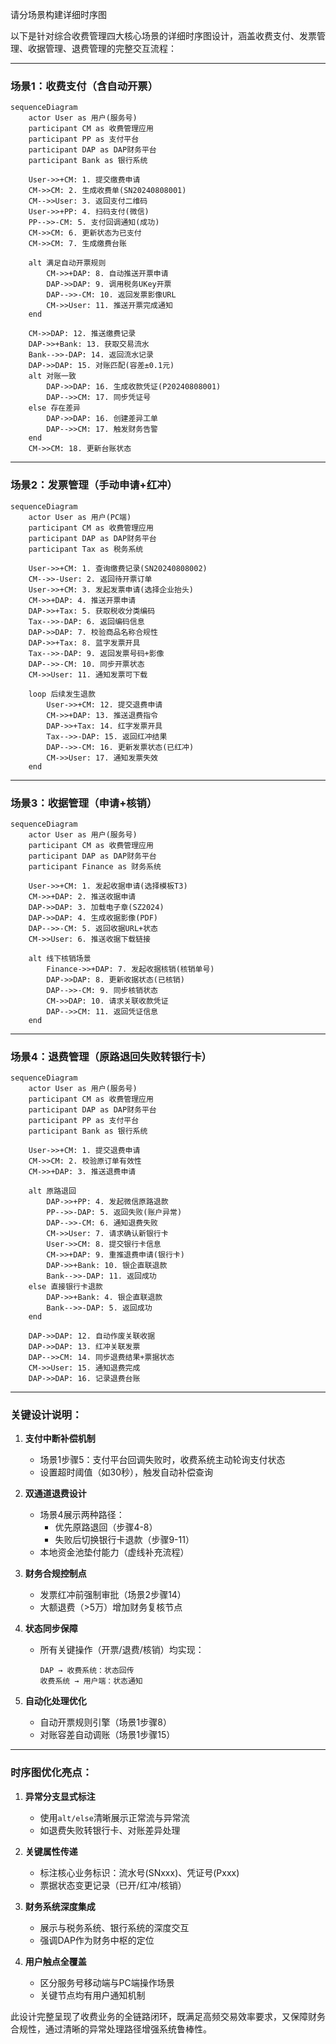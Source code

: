 请分场景构建详细时序图

以下是针对综合收费管理四大核心场景的详细时序图设计，涵盖收费支付、发票管理、收据管理、退费管理的完整交互流程：

---

### 场景1：收费支付（含自动开票）
```mermaid
sequenceDiagram
    actor User as 用户(服务号)
    participant CM as 收费管理应用
    participant PP as 支付平台
    participant DAP as DAP财务平台
    participant Bank as 银行系统
    
    User->>+CM: 1. 提交缴费申请
    CM->>CM: 2. 生成收费单(SN20240808001)
    CM-->>User: 3. 返回支付二维码
    User->>+PP: 4. 扫码支付(微信)
    PP-->>-CM: 5. 支付回调通知(成功)
    CM->>CM: 6. 更新状态为已支付
    CM->>CM: 7. 生成缴费台账
    
    alt 满足自动开票规则
        CM->>+DAP: 8. 自动推送开票申请
        DAP->>DAP: 9. 调用税务UKey开票
        DAP-->>-CM: 10. 返回发票影像URL
        CM->>User: 11. 推送开票完成通知
    end
    
    CM->>DAP: 12. 推送缴费记录
    DAP->>+Bank: 13. 获取交易流水
    Bank-->>-DAP: 14. 返回流水记录
    DAP->>DAP: 15. 对账匹配(容差±0.1元)
    alt 对账一致
        DAP->>DAP: 16. 生成收款凭证(P20240808001)
        DAP-->>CM: 17. 同步凭证号
    else 存在差异
        DAP->>DAP: 16. 创建差异工单
        DAP-->>CM: 17. 触发财务告警
    end
    CM->>CM: 18. 更新台账状态
```

---

### 场景2：发票管理（手动申请+红冲）
```mermaid
sequenceDiagram
    actor User as 用户(PC端)
    participant CM as 收费管理应用
    participant DAP as DAP财务平台
    participant Tax as 税务系统
    
    User->>+CM: 1. 查询缴费记录(SN20240808002)
    CM-->>-User: 2. 返回待开票订单
    User->>+CM: 3. 发起发票申请(选择企业抬头)
    CM->>+DAP: 4. 推送开票申请
    DAP->>+Tax: 5. 获取税收分类编码
    Tax-->>-DAP: 6. 返回编码信息
    DAP->>DAP: 7. 校验商品名称合规性
    DAP->>+Tax: 8. 蓝字发票开具
    Tax-->>-DAP: 9. 返回发票号码+影像
    DAP-->>-CM: 10. 同步开票状态
    CM->>User: 11. 通知发票可下载
    
    loop 后续发生退款
        User->>+CM: 12. 提交退费申请
        CM->>+DAP: 13. 推送退费指令
        DAP->>+Tax: 14. 红字发票开具
        Tax-->>-DAP: 15. 返回红冲结果
        DAP-->>-CM: 16. 更新发票状态(已红冲)
        CM->>User: 17. 通知发票失效
    end
```

---

### 场景3：收据管理（申请+核销）
```mermaid
sequenceDiagram
    actor User as 用户(服务号)
    participant CM as 收费管理应用
    participant DAP as DAP财务平台
    participant Finance as 财务系统
    
    User->>+CM: 1. 发起收据申请(选择模板T3)
    CM->>+DAP: 2. 推送收据申请
    DAP->>DAP: 3. 加载电子章(SZ2024)
    DAP->>DAP: 4. 生成收据影像(PDF)
    DAP-->>-CM: 5. 返回收据URL+状态
    CM->>User: 6. 推送收据下载链接
    
    alt 线下核销场景
        Finance->>+DAP: 7. 发起收据核销(核销单号)
        DAP->>DAP: 8. 更新收据状态(已核销)
        DAP-->>-CM: 9. 同步核销状态
        CM->>DAP: 10. 请求关联收款凭证
        DAP-->>CM: 11. 返回凭证信息
    end
```

---

### 场景4：退费管理（原路退回失败转银行卡）
```mermaid
sequenceDiagram
    actor User as 用户(服务号)
    participant CM as 收费管理应用
    participant DAP as DAP财务平台
    participant PP as 支付平台
    participant Bank as 银行系统
    
    User->>+CM: 1. 提交退费申请
    CM->>CM: 2. 校验原订单有效性
    CM->>+DAP: 3. 推送退费申请
    
    alt 原路退回
        DAP->>+PP: 4. 发起微信原路退款
        PP-->>-DAP: 5. 返回失败(账户异常)
        DAP-->>-CM: 6. 通知退费失败
        CM->>User: 7. 请求确认新银行卡
        User->>CM: 8. 提交银行卡信息
        CM->>+DAP: 9. 重推退费申请(银行卡)
        DAP->>+Bank: 10. 银企直联退款
        Bank-->>-DAP: 11. 返回成功
    else 直接银行卡退款
        DAP->>+Bank: 4. 银企直联退款
        Bank-->>-DAP: 5. 返回成功
    end
    
    DAP->>DAP: 12. 自动作废关联收据
    DAP->>DAP: 13. 红冲关联发票
    DAP-->>CM: 14. 同步退费结果+票据状态
    CM->>User: 15. 通知退费完成
    DAP->>DAP: 16. 记录退费台账
```

---

### 关键设计说明：
1. **支付中断补偿机制**  
   - 场景1步骤5：支付平台回调失败时，收费系统主动轮询支付状态
   - 设置超时阈值（如30秒），触发自动补偿查询

2. **双通道退费设计**  
   - 场景4展示两种路径：
     - 优先原路退回（步骤4-8）
     - 失败后切换银行卡退款（步骤9-11）
   - 本地资金池垫付能力（虚线补充流程）

3. **财务合规控制点**  
   - 发票红冲前强制审批（场景2步骤14）
   - 大额退费（>5万）增加财务复核节点

4. **状态同步保障**  
   - 所有关键操作（开票/退费/核销）均实现：
     ``` 
     DAP → 收费系统：状态回传
     收费系统 → 用户端：状态通知
     ```

5. **自动化处理优化**  
   - 自动开票规则引擎（场景1步骤8）
   - 对账容差自动调账（场景1步骤15）

---

### 时序图优化亮点：
1. **异常分支显式标注**  
   - 使用`alt/else`清晰展示正常流与异常流
   - 如退费失败转银行卡、对账差异处理

2. **关键属性传递**  
   - 标注核心业务标识：流水号(SNxxx)、凭证号(Pxxx)
   - 票据状态变更记录（已开/红冲/核销）

3. **财务系统深度集成**  
   - 展示与税务系统、银行系统的深度交互
   - 强调DAP作为财务中枢的定位

4. **用户触点全覆盖**  
   - 区分服务号移动端与PC端操作场景
   - 关键节点均有用户通知机制

此设计完整呈现了收费业务的全链路闭环，既满足高频交易效率要求，又保障财务合规性，通过清晰的异常处理路径增强系统鲁棒性。